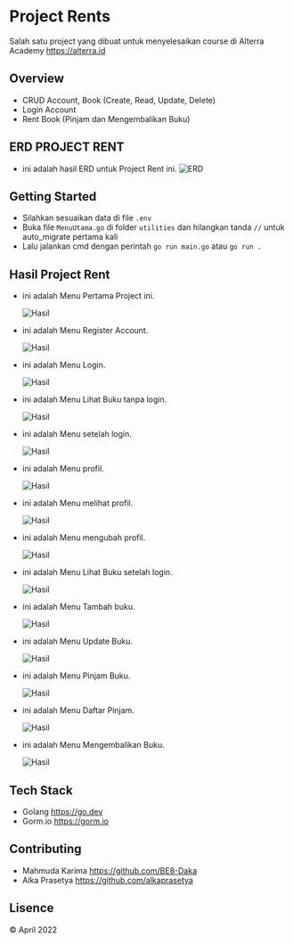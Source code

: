 # **Project Rents**

Salah satu project yang dibuat untuk menyelesaikan course di Alterra Academy https://alterra.id

## **Overview**

- CRUD Account, Book (Create, Read, Update, Delete)
- Login Account
- Rent Book (Pinjam dan Mengembalikan Buku)

## **ERD PROJECT RENT**

- ini adalah hasil ERD untuk Project Rent ini.
  ![ERD](./erd_project_rents.png)

## **Getting Started**

- Silahkan sesuaikan data di file `.env`
- Buka file `MenuUtama.go` di folder `utilities` dan hilangkan tanda `//` untuk auto_migrate pertama kali
- Lalu jalankan cmd dengan perintah `go run main.go` atau `go run .`

## **Hasil Project Rent**

- ini adalah Menu Pertama Project ini.
  
  ![Hasil](./hasil/menu_utama.PNG)
  
- ini adalah Menu Register Account.
  
  ![Hasil](./hasil/register.PNG)
  
- ini adalah Menu Login.
  
  ![Hasil](./hasil/login.PNG)
  
- ini adalah Menu Lihat Buku tanpa login.
  
  ![Hasil](./hasil/lihat_buku.PNG)
  
- ini adalah Menu setelah login.
  
  ![Hasil](./hasil/menu_setelah_login.PNG)
  
- ini adalah Menu profil.
  
  ![Hasil](./hasil/menu_profil.PNG)
  
- ini adalah Menu melihat profil.
  
  ![Hasil](./hasil/lihat_profil.PNG)
  
- ini adalah Menu mengubah profil.
  
  ![Hasil](./hasil/Update_profil.PNG)
  
- ini adalah Menu Lihat Buku setelah login.
  
  ![Hasil](./hasil/lihat_buku_login.PNG)
  
- ini adalah Menu Tambah buku.
  
  ![Hasil](./hasil/tambah_buku.PNG)
  
- ini adalah Menu Update Buku.
  
  ![Hasil](./hasil/update_buku.PNG)
  
- ini adalah Menu Pinjam Buku.
  
  ![Hasil](./hasil/pinjam_buku.PNG)
  
- ini adalah Menu Daftar Pinjam.
  
  ![Hasil](./hasil/daftar_pinjam.PNG)
  
- ini adalah Menu Mengembalikan Buku.
  
  ![Hasil](./hasil/return.PNG)
  
  
## **Tech Stack**

- Golang https://go.dev
- Gorm.io https://gorm.io

## **Contributing**

- Mahmuda Karima https://github.com/BE8-Daka
- Alka Prasetya https://github.com/alkaprasetya

## **Lisence**

© April 2022
